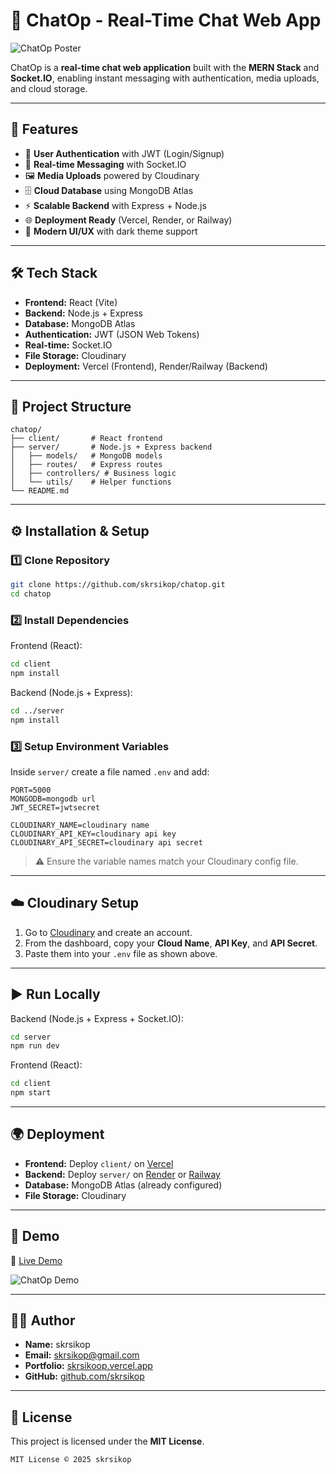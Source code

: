 # 💬 ChatOp - Real-Time Chat Web App

![ChatOp Poster](/demo.png)

ChatOp is a **real-time chat web application** built with the **MERN Stack** and **Socket.IO**, enabling instant messaging with authentication, media uploads, and cloud storage.

---

## 🚀 Features

* 🔐 **User Authentication** with JWT (Login/Signup)
* 💬 **Real-time Messaging** with Socket.IO
* 🖼️ **Media Uploads** powered by Cloudinary
* 🗄️ **Cloud Database** using MongoDB Atlas
* ⚡ **Scalable Backend** with Express + Node.js
* 🌐 **Deployment Ready** (Vercel, Render, or Railway)
* 🎨 **Modern UI/UX** with dark theme support

---

## 🛠️ Tech Stack

* **Frontend:** React (Vite)
* **Backend:** Node.js + Express
* **Database:** MongoDB Atlas
* **Authentication:** JWT (JSON Web Tokens)
* **Real-time:** Socket.IO
* **File Storage:** Cloudinary
* **Deployment:** Vercel (Frontend), Render/Railway (Backend)

---

## 📂 Project Structure

```
chatop/
├── client/       # React frontend
├── server/       # Node.js + Express backend
│   ├── models/   # MongoDB models
│   ├── routes/   # Express routes
│   ├── controllers/ # Business logic
│   └── utils/    # Helper functions
└── README.md
```

---

## ⚙️ Installation & Setup

### 1️⃣ Clone Repository

```bash
git clone https://github.com/skrsikop/chatop.git
cd chatop
```

### 2️⃣ Install Dependencies

Frontend (React):

```bash
cd client
npm install
```

Backend (Node.js + Express):

```bash
cd ../server
npm install
```

### 3️⃣ Setup Environment Variables

Inside `server/` create a file named `.env` and add:

```env
PORT=5000
MONGODB=mongodb url
JWT_SECRET=jwtsecret

CLOUDINARY_NAME=cloudinary name
CLOUDINARY_API_KEY=cloudinary api key
CLOUDINARY_API_SECRET=cloudinary api secret
```

> ⚠️ Ensure the variable names match your Cloudinary config file.

---

## ☁️ Cloudinary Setup

1. Go to [Cloudinary](https://cloudinary.com) and create an account.
2. From the dashboard, copy your **Cloud Name**, **API Key**, and **API Secret**.
3. Paste them into your `.env` file as shown above.

---

## ▶️ Run Locally

Backend (Node.js + Express + Socket.IO):

```bash
cd server
npm run dev
```

Frontend (React):

```bash
cd client
npm start
```

---

## 🌍 Deployment

* **Frontend:** Deploy `client/` on [Vercel](https://vercel.com)
* **Backend:** Deploy `server/` on [Render](https://render.com) or [Railway](https://railway.app)
* **Database:** MongoDB Atlas (already configured)
* **File Storage:** Cloudinary

---

## 📸 Demo

🔗 [Live Demo](https://chatop-flame.vercel.app/)

![ChatOp Demo](https://lh3.googleusercontent.com/gg-dl/AJfQ9KQcps-zh_OfiLUBwRe6xeXfO3wG8w2IW2ObO1ACFEH83M59wdJB79H0TplUdMbYPJMDafl-ThDuBZfrvvQPS3ej3GJTiDffzmdcGeywmolKdpwX5sPEmLyXWTPvhAX-3wxZFkVZNsnwZKu3UYZWsemA1s7aQshP8rFQwnIqLKxBgaOL0A=s1024)

---

## 👨‍💻 Author

* **Name:** skrsikop
* **Email:** [skrsikop@gmail.com](mailto:skrsikop@gmail.com)
* **Portfolio:** [skrsikoop.vercel.app](https://skrsikoop.vercel.app)
* **GitHub:** [github.com/skrsikop](https://github.com/skrsikop)

---

## 📜 License

This project is licensed under the **MIT License**.

```
MIT License © 2025 skrsikop
```
